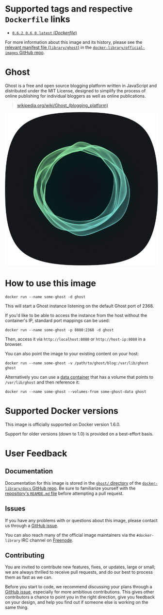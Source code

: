 # Supported tags and respective `Dockerfile` links

-	[`0.6.2`, `0.6`, `0`, `latest` (*Dockerfile*)](https://github.com/docker-library/ghost/blob/79fd9cb79dd767aa7414aa6ef65af967c929dfab/Dockerfile)

For more information about this image and its history, please see the [relevant manifest file (`library/ghost`)](https://github.com/docker-library/official-images/blob/master/library/ghost) in the [`docker-library/official-images` GitHub repo](https://github.com/docker-library/official-images).

# Ghost

Ghost is a free and open source blogging platform written in JavaScript and distributed under the MIT License, designed to simplify the process of online publishing for individual bloggers as well as online publications.

> [wikipedia.org/wiki/Ghost_(blogging_platform)](http://en.wikipedia.org/wiki/Ghost_%28blogging_platform%29)

![logo](https://raw.githubusercontent.com/docker-library/docs/master/ghost/logo.png)

# How to use this image

	docker run --name some-ghost -d ghost

This will start a Ghost instance listening on the default Ghost port of 2368.

If you'd like to be able to access the instance from the host without the container's IP, standard port mappings can be used:

	docker run --name some-ghost -p 8080:2368 -d ghost

Then, access it via `http://localhost:8080` or `http://host-ip:8080` in a browser.

You can also point the image to your existing content on your host:

	docker run --name some-ghost -v /path/to/ghost/blog:/var/lib/ghost ghost

Alternatively you can use a [data container](http://docs.docker.com/userguide/dockervolumes/) that has a volume that points to `/var/lib/ghost` and then reference it:

	docker run --name some-ghost --volumes-from some-ghost-data ghost

# Supported Docker versions

This image is officially supported on Docker version 1.6.0.

Support for older versions (down to 1.0) is provided on a best-effort basis.

# User Feedback

## Documentation

Documentation for this image is stored in the [`ghost/` directory](https://github.com/docker-library/docs/tree/master/ghost) of the [`docker-library/docs` GitHub repo](https://github.com/docker-library/docs). Be sure to familiarize yourself with the [repository's `REAMDE.md` file](https://github.com/docker-library/docs/blob/master/README.md) before attempting a pull request.

## Issues

If you have any problems with or questions about this image, please contact us through a [GitHub issue](https://github.com/docker-library/ghost/issues).

You can also reach many of the official image maintainers via the `#docker-library` IRC channel on [Freenode](https://freenode.net).

## Contributing

You are invited to contribute new features, fixes, or updates, large or small; we are always thrilled to receive pull requests, and do our best to process them as fast as we can.

Before you start to code, we recommend discussing your plans through a [GitHub issue](https://github.com/docker-library/ghost/issues), especially for more ambitious contributions. This gives other contributors a chance to point you in the right direction, give you feedback on your design, and help you find out if someone else is working on the same thing.
